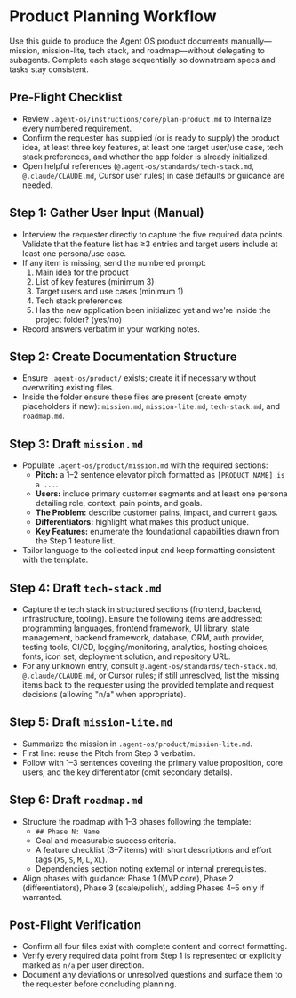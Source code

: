 # Product Planning Workflow

Use this guide to produce the Agent OS product documents manually—mission, mission-lite, tech stack, and roadmap—without delegating to subagents. Complete each stage sequentially so downstream specs and tasks stay consistent.

## Pre-Flight Checklist
- Review `.agent-os/instructions/core/plan-product.md` to internalize every numbered requirement.
- Confirm the requester has supplied (or is ready to supply) the product idea, at least three key features, at least one target user/use case, tech stack preferences, and whether the app folder is already initialized.
- Open helpful references (`@.agent-os/standards/tech-stack.md`, `@.claude/CLAUDE.md`, Cursor user rules) in case defaults or guidance are needed.

## Step 1: Gather User Input (Manual)
- Interview the requester directly to capture the five required data points. Validate that the feature list has ≥3 entries and target users include at least one persona/use case.
- If any item is missing, send the numbered prompt:
  1. Main idea for the product
  2. List of key features (minimum 3)
  3. Target users and use cases (minimum 1)
  4. Tech stack preferences
  5. Has the new application been initialized yet and we're inside the project folder? (yes/no)
- Record answers verbatim in your working notes.

## Step 2: Create Documentation Structure
- Ensure `.agent-os/product/` exists; create it if necessary without overwriting existing files.
- Inside the folder ensure these files are present (create empty placeholders if new): `mission.md`, `mission-lite.md`, `tech-stack.md`, and `roadmap.md`.

## Step 3: Draft `mission.md`
- Populate `.agent-os/product/mission.md` with the required sections:
  - **Pitch:** a 1–2 sentence elevator pitch formatted as `[PRODUCT_NAME] is a ...`.
  - **Users:** include primary customer segments and at least one persona detailing role, context, pain points, and goals.
  - **The Problem:** describe customer pains, impact, and current gaps.
  - **Differentiators:** highlight what makes this product unique.
  - **Key Features:** enumerate the foundational capabilities drawn from the Step 1 feature list.
- Tailor language to the collected input and keep formatting consistent with the template.

## Step 4: Draft `tech-stack.md`
- Capture the tech stack in structured sections (frontend, backend, infrastructure, tooling). Ensure the following items are addressed: programming languages, frontend framework, UI library, state management, backend framework, database, ORM, auth provider, testing tools, CI/CD, logging/monitoring, analytics, hosting choices, fonts, icon set, deployment solution, and repository URL.
- For any unknown entry, consult `@.agent-os/standards/tech-stack.md`, `@.claude/CLAUDE.md`, or Cursor rules; if still unresolved, list the missing items back to the requester using the provided template and request decisions (allowing "n/a" when appropriate).

## Step 5: Draft `mission-lite.md`
- Summarize the mission in `.agent-os/product/mission-lite.md`.
- First line: reuse the Pitch from Step 3 verbatim.
- Follow with 1–3 sentences covering the primary value proposition, core users, and the key differentiator (omit secondary details).

## Step 6: Draft `roadmap.md`
- Structure the roadmap with 1–3 phases following the template:
  - `## Phase N: Name`
  - Goal and measurable success criteria.
  - A feature checklist (3–7 items) with short descriptions and effort tags (`XS`, `S`, `M`, `L`, `XL`).
  - Dependencies section noting external or internal prerequisites.
- Align phases with guidance: Phase 1 (MVP core), Phase 2 (differentiators), Phase 3 (scale/polish), adding Phases 4–5 only if warranted.

## Post-Flight Verification
- Confirm all four files exist with complete content and correct formatting.
- Verify every required data point from Step 1 is represented or explicitly marked as `n/a` per user direction.
- Document any deviations or unresolved questions and surface them to the requester before concluding planning.
